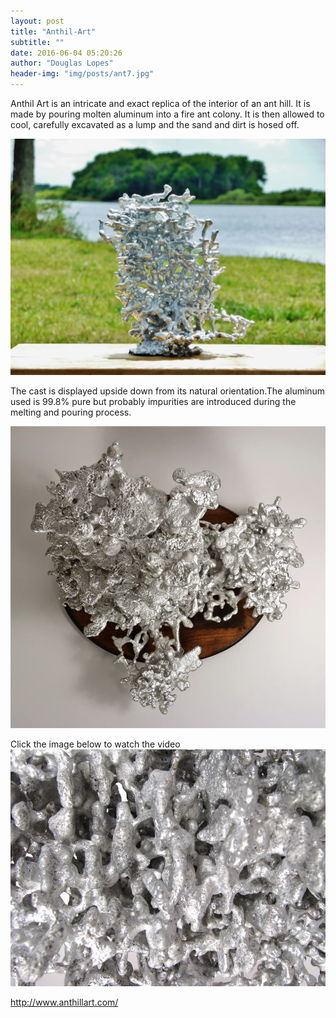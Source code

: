 ```yaml
---
layout: post
title: "Anthil-Art"
subtitle: ""
date: 2016-06-04 05:20:26
author: "Douglas Lopes"
header-img: "img/posts/ant7.jpg"
---
```


 Anthil Art is an intricate and exact replica of the interior of an ant hill. It is made by pouring molten aluminum into a fire ant colony. It is then allowed to cool, carefully excavated as a lump and the sand and dirt is hosed off.
  
  ![Anthil1](/img/posts/ant1.jpg)
  
The cast is displayed upside down from its natural orientation.The aluminum used is 99.8% pure but probably impurities are introduced during the melting and pouring process.

 ![Anthil2](/img/posts/ant6.jpg)

Click the image below to watch the video
 [![apro](/img/posts/ant4%20-%20Copy.jpg)](https://www.youtube.com/watch?v=IGJ2jMZ-gaI "Casting a Fire Ant Colony with Molten Aluminum - Click to Watch!")
   
   http://www.anthillart.com/
